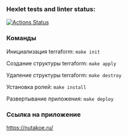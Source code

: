 ### Hexlet tests and linter status:
[![Actions Status](https://github.com/kochev2t/devops-for-programmers-project-77/actions/workflows/hexlet-check.yml/badge.svg)](https://github.com/kochev2t/devops-for-programmers-project-77/actions)

### Команды

Инициализация terraform: `make init`

Создание структуры terraform: `make apply`

Удаление структуры terraform: `make destroy`

Установка ролей: `make install`

Развертывание приложения: `make deploy`

### Ссылка на приложение

https://nutakoe.ru/